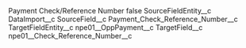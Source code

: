 <?xml version="1.0" encoding="UTF-8"?>
<CustomMetadata xmlns="http://soap.sforce.com/2006/04/metadata" xmlns:xsi="http://www.w3.org/2001/XMLSchema-instance" xmlns:xsd="http://www.w3.org/2001/XMLSchema">
    <label>Payment Check/Reference Number</label>
    <protected>false</protected>
    <values>
        <field>SourceFieldEntity__c</field>
        <value xsi:type="xsd:string">DataImport__c</value>
    </values>
    <values>
        <field>SourceField__c</field>
        <value xsi:type="xsd:string">Payment_Check_Reference_Number__c</value>
    </values>
    <values>
        <field>TargetFieldEntity__c</field>
        <value xsi:type="xsd:string">npe01__OppPayment__c</value>
    </values>
    <values>
        <field>TargetField__c</field>
        <value xsi:type="xsd:string">npe01__Check_Reference_Number__c</value>
    </values>
</CustomMetadata>

